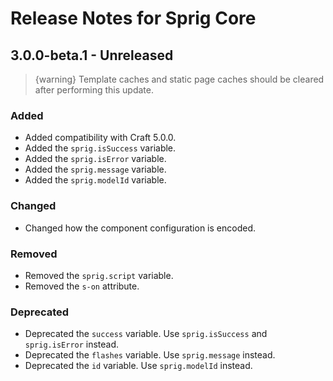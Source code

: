 # Release Notes for Sprig Core

## 3.0.0-beta.1 - Unreleased

> {warning} Template caches and static page caches should be cleared after performing this update.

### Added

- Added compatibility with Craft 5.0.0.
- Added the `sprig.isSuccess` variable.
- Added the `sprig.isError` variable.
- Added the `sprig.message` variable.
- Added the `sprig.modelId` variable.

### Changed

- Changed how the component configuration is encoded.

### Removed

- Removed the `sprig.script` variable.
- Removed the `s-on` attribute.

### Deprecated

- Deprecated the `success` variable. Use `sprig.isSuccess` and `sprig.isError` instead.
- Deprecated the `flashes` variable. Use `sprig.message` instead.
- Deprecated the `id` variable. Use `sprig.modelId` instead.
